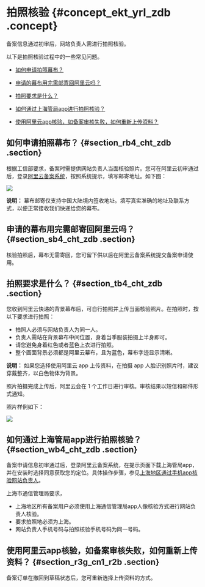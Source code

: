 # 拍照核验 {#concept_ekt_yrl_zdb .concept}

备案信息通过初审后，网站负责人需进行拍照核验。

以下是拍照核验过程中的一些常见问题。

-   [如何申请拍照幕布？](#section_rb4_cht_zdb)

-   [申请的幕布用完需邮寄回阿里云吗？](#section_sb4_cht_zdb)

-   [拍照要求是什么？](#section_tb4_cht_zdb)

-   [如何通过上海管局app进行拍照核验？](#section_wb4_cht_zdb)

-   [使用阿里云app核验，如备案审核失败，如何重新上传资料？](#section_r3g_cn1_r2b)

## 如何申请拍照幕布？ {#section_rb4_cht_zdb .section}

根据工信部要求，备案时需提供网站负责人当面核验照片。您可在阿里云初审通过后，登录[阿里云备案系统](https://beian.aliyun.com/)，按照系统提示，填写邮寄地址。如下图：

![](http://static-aliyun-doc.oss-cn-hangzhou.aliyuncs.com/assets/img/14219/15353511909331_zh-CN.png)

**说明：** 幕布邮寄仅支持中国大陆境内签收地址。填写真实准确的地址及联系方式，以便正常接收我们快递给您的幕布。

## 申请的幕布用完需邮寄回阿里云吗？ {#section_sb4_cht_zdb .section}

核验拍照后，幕布无需寄回，您可留下供以后在阿里云备案系统提交备案申请使用。

## 拍照要求是什么？ {#section_tb4_cht_zdb .section}

您收到阿里云快递的背景幕布后，可自行拍照并上传当面核验照片。在拍照时，按以下要求进行拍照：

-   拍照人必须与网站负责人为同一人。
-   负责人需站在背景幕布中间位置，身着当季服装拍摄上半身即可。
-   请您避免身着红色或者蓝色上衣进行拍照。
-   整个画面背景必须都是阿里云幕布，且为蓝色，幕布字迹显示清晰。

**说明：** 如果您选择使用阿里云 app 上传资料，在拍摄 app 人脸识别照片时，建议穿戴整齐，以白色物体为背景。

照片拍摄完成上传后，阿里云会在 1 个工作日进行审核。审核结果以短信和邮件形式通知。

照片样例如下：

![](http://static-aliyun-doc.oss-cn-hangzhou.aliyuncs.com/assets/img/14219/15353511905500_zh-CN.png)

## 如何通过上海管局app进行拍照核验？ {#section_wb4_cht_zdb .section}

备案申请信息初审通过后，登录阿里云备案系统，在提示页面下载上海管局app，并在安装时选择同意获取您的定位。具体操作步骤，参见[上海地区通过手机app核验网站负责人](../../../../intl.zh-CN/备案流程/上海地区通过手机app核验网站负责人.md#)。

上海市通信管理局要求，

-   上海地区所有备案用户必须使用上海通信管理局app人像核验方式进行网站负责人核验。
-   要求拍照地必须为上海。
-   网站负责人手机号码与拍照核验手机号码为同一号码。

## 使用阿里云app核验，如备案审核失败，如何重新上传资料？ {#section_r3g_cn1_r2b .section}

备案订单在撤回到草稿状态后，您可重新选择上传资料的方式。

